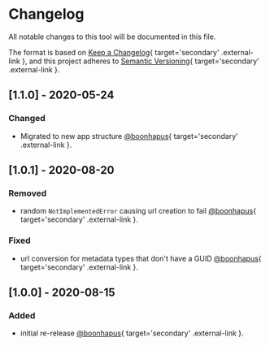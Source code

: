 # Changelog

All notable changes to this tool will be documented in this file.

The format is based on [Keep a Changelog][keep-a-changelog]{ target='secondary' .external-link }, and this project adheres
to [Semantic Versioning][semver]{ target='secondary' .external-link }.

## [1.1.0] - 2020-05-24

### Changed
- Migrated to new app structure [@boonhapus][contrib-boonhapus]{ target='secondary' .external-link }.



## [1.0.1] - 2020-08-20

### Removed
- random `NotImplementedError` causing url creation to fail [@boonhapus][contrib-boonhapus]{ target='secondary' .external-link }.

### Fixed
- url conversion for metadata types that don't have a GUID [@boonhapus][contrib-boonhapus]{ target='secondary' .external-link }.


## [1.0.0] - 2020-08-15

### Added
- initial re-release [@boonhapus][contrib-boonhapus]{ target='secondary' .external-link }.


[keep-a-changelog]: https://keepachangelog.com/en/1.0.0/
[semver]: https://semver.org/spec/v2.0.0.html
[contrib-boonhapus]: https://github.com/boonhapus
